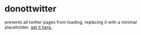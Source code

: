 # donottwitter
prevents all twitter pages from loading, replacing it with a minimal placeholder. [get it here.](https://github.com/impliedgg/donottwitter/raw/refs/heads/main/donottwitter.user.js)

